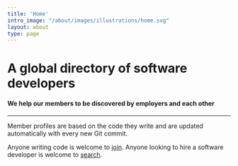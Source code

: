 ```yaml
---
title: 'Home'
intro_image: "/about/images/illustrations/home.svg"
layout: about
type: page
---
```


# A global directory of software developers

#### We help our members to be discovered by employers and each other

---

Member profiles are based on the code they write and are updated automatically with every new Git commit.

Anyone writing code is welcome to [join](mailto:info@stackmuncher.com). Anyone looking to hire a software developer is welcome to [search](/).